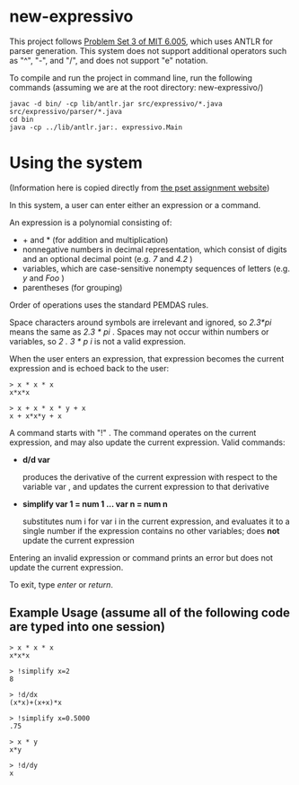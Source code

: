 # new-expressivo

This project follows [Problem Set 3 of MIT 6.005](https://ocw.mit.edu/ans7870/6/6.005/s16/psets/ps3/), which uses ANTLR for parser generation. This system does not support additional operators such as "^", "-", and "/", and does not support "e" notation.

To compile and run the project in command line, run the following commands
(assuming we are at the root directory: new-expressivo/)

    javac -d bin/ -cp lib/antlr.jar src/expressivo/*.java src/expressivo/parser/*.java
    cd bin
    java -cp ../lib/antlr.jar:. expressivo.Main


# Using the system
(Information here is copied directly from [the pset assignment website](https://ocw.mit.edu/ans7870/6/6.005/s16/psets/ps3/))
  
In this system, a user can enter either an expression or a command.

An expression is a polynomial consisting of:

  * \+ and * (for addition and multiplication)
  * nonnegative numbers in decimal representation, which consist of digits and an optional decimal point (e.g. _7_ and _4.2_ )
  * variables, which are case-sensitive nonempty sequences of letters (e.g. _y_ and _Foo_ )
  * parentheses (for grouping)

Order of operations uses the standard PEMDAS rules.

Space characters around symbols are irrelevant and ignored, so _2.3*pi_ means the same as _2.3 * pi_ . Spaces may not occur within numbers or variables, so _2 . 3 * p i_ is not a valid expression.

When the user enters an expression, that expression becomes the current expression and is echoed back to the user: 

    > x * x * x
    x*x*x

    > x + x * x * y + x
    x + x*x*y + x

A command starts with "!" . The command operates on the current expression, and may also update the current expression. Valid commands:

  * **d/d var**
    
    produces the derivative of the current expression with respect to the variable var , and updates the current expression to that derivative
  * **simplify var 1 = num 1 ... var n = num n**
  
    substitutes num i for var i in the current expression, and evaluates it to a single number if the expression contains no other variables; does **not** update the current expression

Entering an invalid expression or command prints an error but does not update the current expression.

To exit, type _enter_ or _return_.

## Example Usage (assume all of the following code are typed into one session)
    > x * x * x
    x*x*x

    > !simplify x=2
    8

    > !d/dx
    (x*x)+(x+x)*x

    > !simplify x=0.5000
    .75

    > x * y
    x*y

    > !d/dy
    x
